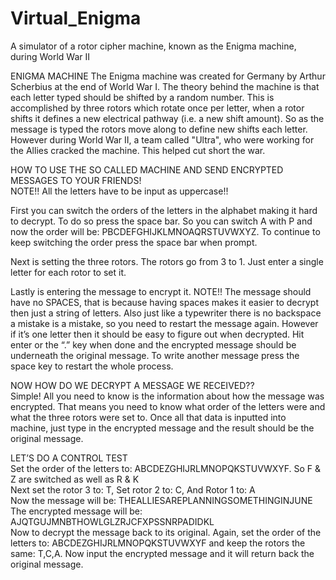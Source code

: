 Virtual_Enigma
==============
A simulator of a rotor cipher machine, known as the Enigma machine, during World War II


ENIGMA MACHINE
The Enigma machine was created for Germany by Arthur Scherbius at the end of World War I. The theory behind the machine is that each letter typed should be shifted by a random number. This is accomplished by three rotors which rotate once per letter, when a rotor shifts it defines a new electrical pathway (i.e. a new shift amount). So as the message is typed the rotors move along to define new shifts each letter. However during World War II, a team called "Ultra", who were working for the Allies cracked the machine. This helped cut short the war.

HOW TO USE THE SO CALLED MACHINE AND SEND ENCRYPTED MESSAGES TO YOUR FRIENDS!
<br /> NOTE!! All the letters have to be input as uppercase!!

First you can switch the orders of the letters in the alphabet making it hard to decrypt. To do so press the space bar. So you can switch A with P and now the order will be: PBCDEFGHIJKLMNOAQRSTUVWXYZ. To continue to keep switching the order press the space bar when prompt.

Next is setting the three rotors. The rotors go from 3 to 1. Just enter a single letter for each rotor to set it.

Lastly is entering the message to encrypt it. NOTE!! The message should have no SPACES, that is because having spaces makes it easier to decrypt then just a string of letters. Also just like a typewriter there is no backspace a mistake is a mistake, so you need to restart the message again. However if it’s one letter then it should be easy to figure out when decrypted. Hit enter or the “.” key when done and the encrypted message should be underneath the original message. To write another message press the space key to restart the whole process.

NOW HOW DO WE DECRYPT A MESSAGE WE RECEIVED??
<br /> Simple! All you need to know is the information about how the message was encrypted.
That means you need to know what order of the letters were and what the three rotors were set to. Once all that data is inputted into machine, just type in the encrypted message and the result should be the original message.

LET’S DO A CONTROL TEST
<br />Set the order of the letters to: ABCDEZGHIJRLMNOPQKSTUVWXYF. So F & Z are switched as well as R & K
<br />Next set the rotor 3 to: T, Set rotor 2 to: C, And Rotor 1 to: A
<br />Now the message will be: THEALLIESAREPLANNINGSOMETHINGINJUNE
<br />The encrypted message will be: AJQTGUJMNBTHOWLGLZRJCFXPSSNRPADIDKL
<br />Now to decrypt the message back to its original. Again, set the order of the letters to: ABCDEZGHIJRLMNOPQKSTUVWXYF and keep the rotors the same: T,C,A. Now input the encrypted message and it will return back the original message.
